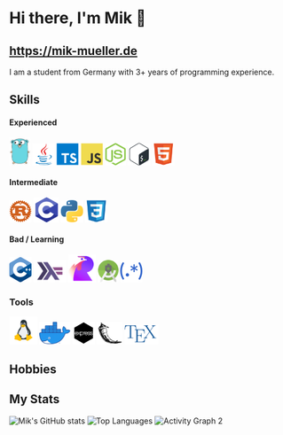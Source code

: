 # Hi there, I'm Mik 👋

## https://mik-mueller.de

I am a student from Germany with 3+ years of programming experience.

## Skills

#### Experienced

<p>
    <img alt="Go" title="Go" src="icons/gopher.png" height="50">
    <img alt="Java" title="Java" src="icons/java.svg" height="40">
    <img alt="TypeScript" title="TypeScript" src="icons/typescript.svg" height="40">
    <img alt="JavaScript" title="JavaScript" src="icons/javascript.svg" height="40">
    <img alt="NodeJs" title="NodeJs" src="icons/nodejs.png" height="40">
    <img alt="Bash" title="Bash" src="icons/bash.svg" height="40">
    <img alt="HTML" title="HTML" src="icons/html.svg" height="40">
</p>

#### Intermediate

<p>
    <img alt="Rust" title="Rust" src="icons/rust.svg" height="40">
    <img alt="C" title="C" src="icons/c.png" height="45">
    <img alt="Python" title="Python" src="icons/python.svg" height="40">
    <img alt="CSS" title="CSS" src="icons/css.svg" height="40">
</p>

#### Bad / Learning

<p>
<img alt="C++" title="C++" src="icons/cpp.png" height="45">
<img alt="Haskell" title="Haskell" src="icons/haskell.png" height="40">
<img alt="Roost" title="Roost" src="icons/roost.png" height="50">
<img alt="Android Studio" title="Android Studio" src="icons/android-studio.svg" height="40">
<img alt="Regular Expressions" title="Regular Expressions" src="icons/regex.svg" height="40">
</p>

### Tools

<p>
    <img alt="Linux" title="Linux" src="icons/linux.png" height="50">
    <img alt="Docker" title="Docker" src="icons/docker.png" height="40">
    <img alt="Express" title="Express" src="icons/express.png" height="40">
    <img alt="Flask" title="Flask" src="icons/flask.svg" height="40">
    <img alt="TeX" title="TeX" src="icons/tex.svg" height="35">
</p>

## Hobbies

<!-- Beside of programming I really enjoy working with

- Linux (_softare_)
- Servers (_hardware_)
- Networking (_hardware_) (_software_)
- Building Computers (_hardware_) -->

<!-- ### My (Server & Networking) Rack -->
<!-- <div> -->
<!-- <h4>2022</h4> -->
<!-- <img alt="2022" title="2022" src="rack2.jpg" height="350"> -->
<!-- </div> -->

## My Stats

![Mik's GitHub stats](https://github-readme-stats.vercel.app/api?username=MikMuellerDev&show_icons=true&theme=dracula&include_all_commits=true)
![Top Languages](https://github-readme-stats.vercel.app/api/top-langs/?username=MikMuellerDev&theme=dracula&langs_count=20&layout=compact)
![Activity Graph 2](https://github-profile-summary-cards.vercel.app/api/cards/profile-details?username=MikMuellerDev&theme=github_dark)
<!-- ![Activity Graph](https://activity-graph.herokuapp.com/graph?username=MikMuellerDev&bg_color=0D1117&color=34BF5C&line=34BF5C&point=FFFFFF&hide_border=true&) -->

<!-- ![Trophies](https://github-profile-trophy.vercel.app/?username=MikMuellerDev&theme=dracula&margin-w=5&margin-h=5&column=3&row=6) -->
